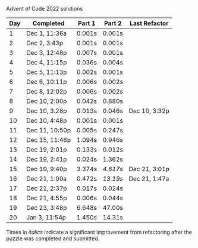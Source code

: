 Advent of Code 2022 solutions

| Day  | Completed      | Part 1 | Part 2 | Last Refactor |
|------|----------------|--------|--------|------|
| 1    | Dec 1, 11:36a  | 0.001s | 0.001s |      |
| 2    | Dec 2, 3:43p   | 0.001s | 0.001s |      |
| 3    | Dec 3, 12:48p  | 0.007s | 0.001s |      |
| 4    | Dec 4, 11:15p  | 0.036s | 0.004s |      |
| 5    | Dec 5, 11:13p  | 0.002s | 0.001s |      |
| 6    | Dec 6, 10:11p  | 0.006s | 0.002s |      |
| 7    | Dec 8, 12:02p  | 0.006s | 0.002s |      | 
| 8    | Dec 10, 2:00p  | 0.042s | 0.880s |      |
| 9    | Dec 10, 3:28p  | 0.013s | 0.046s | Dec 10, 3:32p | 
| 10   | Dec 10, 4:48p  | 0.001s | 0.001s |      |
| 11   | Dec 11, 10:50p | 0.005s | 0.247s |      |
| 12   | Dec 15, 11:48p | 1.094s | 0.946s |      |
| 13   | Dec 19, 2:01p  | 0.133s | 0.012s |      |
| 14   | Dec 19, 2:41p  | 0.024s | 1.362s |      |
| 15   | Dec 19, 9:40p  | 3.374s | *4.617s* | Dec 21, 3:01p |
| 16   | Dec 21, 1:00a  | 0.472s | *13.19s* | Dec 21, 1:47a |
| 17   | Dec 21, 2:37p  | 0.017s | 0.024s |      |
| 18   | Dec 21, 4:55p  | 0.006s | 0.044s |      |
| 19   | Dec 23, 3:48p  | 6.648s | 47.00s |      |
| 20   | Jan 3, 11:54p  | 1.450s | 14.31s |      |

Times in *italics* indicate a significant improvement from refactoring after the puzzle was completed and submitted.
